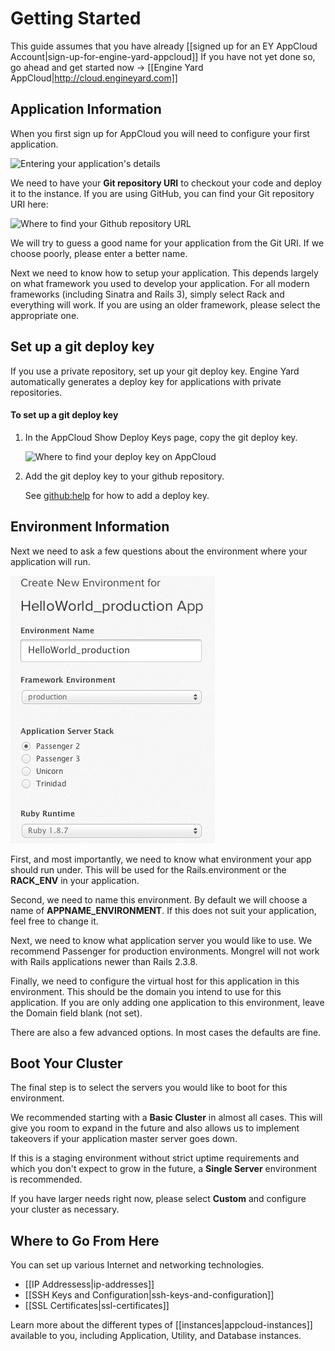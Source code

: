 # Getting Started

This guide assumes that you have already [[signed up for an EY AppCloud Account|sign-up-for-engine-yard-appcloud]] If you have not yet done so, go ahead and get started now -> [[Engine Yard AppCloud|http://cloud.engineyard.com]]

## Application Information

When you first sign up for AppCloud you will need to configure your first application. 

![Entering your application's details](images/1sm.png)

We need to have your **Git repository URI** to checkout your code and deploy it to the instance. If you are using GitHub, you can find your Git repository URI here:

![Where to find your Github repository URL](images/2sm.png)

We will try to guess a good name for your application from the Git URI. If we choose poorly, please enter a better name. 

Next we need to know how to setup your application. This depends largely on what framework you used to develop your application. For all modern frameworks (including Sinatra and Rails 3), simply select Rack and everything will work. If you are using an older framework, please select the appropriate one. 

## Set up a git deploy key

If you use a private repository, set up your git deploy key. Engine Yard automatically generates a deploy key for applications with private repositories. 

#### To set up a git deploy key

1. In the AppCloud Show Deploy Keys page, copy the git deploy key.

    ![Where to find your deploy key on AppCloud](images/3sm.png)

2. Add the git deploy key to your github repository. 

    See [github:help](http://help.github.com/deploy-keys) for how to add a deploy key.

## Environment Information

Next we need to ask a few questions about the environment where your application will run.

![New environment setup](images/5sm.png)

First, and most importantly, we need to know what environment your app should run under. This will be used for the Rails.environment or the **RACK_ENV** in your application. 

Second, we need to name this environment. By default we will choose a name of **APPNAME_ENVIRONMENT**. If this does not suit your application, feel free to change it. 

Next, we need to know what application server you would like to use. We recommend Passenger for production environments.  Mongrel will not work with Rails applications newer than Rails 2.3.8.

Finally, we need to configure the virtual host for this application in this environment. This should be the domain you intend to use for this application. If you are only adding one application to this environment, leave the Domain field blank (not set). 

There are also a few advanced options. In most cases the defaults are fine.

## Boot Your Cluster

The final step is to select the servers you would like to boot for this environment. 

We recommended starting with a **Basic Cluster** in almost all cases. This will give you room to expand in the future and also allows us to implement takeovers if your application master server goes down. 

If this is a staging environment without strict uptime requirements and which you don't expect to grow in the future, a **Single Server** environment is recommended.

If you have larger needs right now, please select **Custom** and configure your cluster as necessary. 

## Where to Go From Here

You can set up various Internet and networking technologies.

  * [[IP Addressess|ip-addresses]]
  * [[SSH Keys and Configuration|ssh-keys-and-configuration]]
  * [[SSL Certificates|ssl-certificates]]

Learn more about the different types of [[instances|appcloud-instances]] available to you, including Application, Utility, and Database instances.
